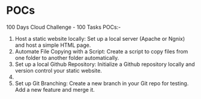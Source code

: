# POCs
100 Days Cloud Challenge - 100 Tasks
  POCs:-
  1. Host a static website locally: Set up a local server (Apache or Ngnix) and host a simple HTML page.
  2. Automate File Copying with a Script: Create a script to copy files from one folder to another folder automatically.
  3. Set up a local Github Repository: Initialize a Github repository locally and version control your static website.
  4. 
  5. Set up Git Branching: Create a new branch in your Git repo for testing. Add a new feature and merge it.

